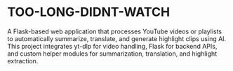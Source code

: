 # TOO-LONG-DIDNT-WATCH
A Flask-based web application that processes YouTube videos or playlists to automatically summarize, translate, and generate highlight clips using AI. This project integrates yt-dlp for video handling, Flask for backend APIs, and custom helper modules for summarization, translation, and highlight extraction.

